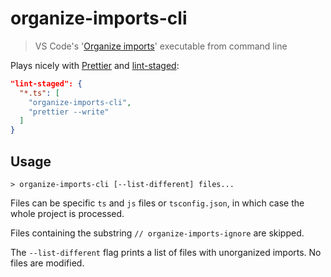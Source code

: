 # organize-imports-cli

> VS Code's '[Organize imports](https://code.visualstudio.com/updates/v1_23#_javascript-and-typescript-organize-imports)' executable from command line

Plays nicely with [Prettier](https://prettier.io) and [lint-staged](https://github.com/okonet/lint-staged):

```json
"lint-staged": {
  "*.ts": [
    "organize-imports-cli",
    "prettier --write"
  ]
}
```

## Usage

```console
> organize-imports-cli [--list-different] files...
```

Files can be specific `ts` and `js` files or `tsconfig.json`, in which case the whole project is processed.

Files containing the substring `// organize-imports-ignore` are skipped.

The `--list-different` flag prints a list of files with unorganized imports. No files are modified.
